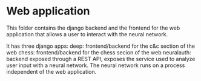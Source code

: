 # Web application

This folder contains the django backend and the frontend for the web application 
that allows a user to interact with the neural network. 

It has three django apps:
deep: frontend/backend for the c&c section of the web 
chess: frontend/backend for the chess secion of the web
neuralauth: backend exposed through a REST API, exposes the service
used to analyze user input with a neural network. The neural network
runs on a process independent of the web application.
